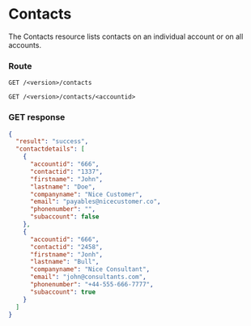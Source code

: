# Contacts
The Contacts resource lists contacts on an individual account or on all accounts.


### Route
``GET /<version>/contacts``

``GET /<version>/contacts/<accountid>``

### GET response


```json
{
  "result": "success",
  "contactdetails": [
    {
      "accountid": "666",
      "contactid": "1337",
      "firstname": "John",
      "lastname": "Doe",
      "companyname": "Nice Customer",
      "email": "payables@nicecustomer.co",
      "phonenumber": "",
      "subaccount": false
    },
    {
      "accountid": "666",
      "contactid": "2458",
      "firstname": "Jonh",
      "lastname": "Bull",
      "companyname": "Nice Consultant",
      "email": "john@consultants.com",
      "phonenumber": "+44-555-666-7777",
      "subaccount": true
    }
  ]
}
```
